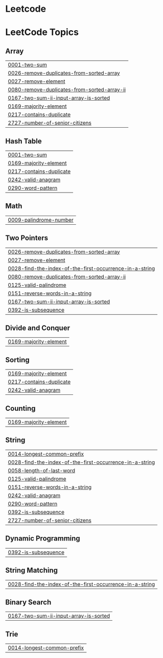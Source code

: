 # Leetcode
<!---LeetCode Topics Start-->
# LeetCode Topics
## Array
|  |
| ------- |
| [0001-two-sum](https://github.com/NISHANTHR4/Leetcode/tree/master/0001-two-sum) |
| [0026-remove-duplicates-from-sorted-array](https://github.com/NISHANTHR4/Leetcode/tree/master/0026-remove-duplicates-from-sorted-array) |
| [0027-remove-element](https://github.com/NISHANTHR4/Leetcode/tree/master/0027-remove-element) |
| [0080-remove-duplicates-from-sorted-array-ii](https://github.com/NISHANTHR4/Leetcode/tree/master/0080-remove-duplicates-from-sorted-array-ii) |
| [0167-two-sum-ii-input-array-is-sorted](https://github.com/NISHANTHR4/Leetcode/tree/master/0167-two-sum-ii-input-array-is-sorted) |
| [0169-majority-element](https://github.com/NISHANTHR4/Leetcode/tree/master/0169-majority-element) |
| [0217-contains-duplicate](https://github.com/NISHANTHR4/Leetcode/tree/master/0217-contains-duplicate) |
| [2727-number-of-senior-citizens](https://github.com/NISHANTHR4/Leetcode/tree/master/2727-number-of-senior-citizens) |
## Hash Table
|  |
| ------- |
| [0001-two-sum](https://github.com/NISHANTHR4/Leetcode/tree/master/0001-two-sum) |
| [0169-majority-element](https://github.com/NISHANTHR4/Leetcode/tree/master/0169-majority-element) |
| [0217-contains-duplicate](https://github.com/NISHANTHR4/Leetcode/tree/master/0217-contains-duplicate) |
| [0242-valid-anagram](https://github.com/NISHANTHR4/Leetcode/tree/master/0242-valid-anagram) |
| [0290-word-pattern](https://github.com/NISHANTHR4/Leetcode/tree/master/0290-word-pattern) |
## Math
|  |
| ------- |
| [0009-palindrome-number](https://github.com/NISHANTHR4/Leetcode/tree/master/0009-palindrome-number) |
## Two Pointers
|  |
| ------- |
| [0026-remove-duplicates-from-sorted-array](https://github.com/NISHANTHR4/Leetcode/tree/master/0026-remove-duplicates-from-sorted-array) |
| [0027-remove-element](https://github.com/NISHANTHR4/Leetcode/tree/master/0027-remove-element) |
| [0028-find-the-index-of-the-first-occurrence-in-a-string](https://github.com/NISHANTHR4/Leetcode/tree/master/0028-find-the-index-of-the-first-occurrence-in-a-string) |
| [0080-remove-duplicates-from-sorted-array-ii](https://github.com/NISHANTHR4/Leetcode/tree/master/0080-remove-duplicates-from-sorted-array-ii) |
| [0125-valid-palindrome](https://github.com/NISHANTHR4/Leetcode/tree/master/0125-valid-palindrome) |
| [0151-reverse-words-in-a-string](https://github.com/NISHANTHR4/Leetcode/tree/master/0151-reverse-words-in-a-string) |
| [0167-two-sum-ii-input-array-is-sorted](https://github.com/NISHANTHR4/Leetcode/tree/master/0167-two-sum-ii-input-array-is-sorted) |
| [0392-is-subsequence](https://github.com/NISHANTHR4/Leetcode/tree/master/0392-is-subsequence) |
## Divide and Conquer
|  |
| ------- |
| [0169-majority-element](https://github.com/NISHANTHR4/Leetcode/tree/master/0169-majority-element) |
## Sorting
|  |
| ------- |
| [0169-majority-element](https://github.com/NISHANTHR4/Leetcode/tree/master/0169-majority-element) |
| [0217-contains-duplicate](https://github.com/NISHANTHR4/Leetcode/tree/master/0217-contains-duplicate) |
| [0242-valid-anagram](https://github.com/NISHANTHR4/Leetcode/tree/master/0242-valid-anagram) |
## Counting
|  |
| ------- |
| [0169-majority-element](https://github.com/NISHANTHR4/Leetcode/tree/master/0169-majority-element) |
## String
|  |
| ------- |
| [0014-longest-common-prefix](https://github.com/NISHANTHR4/Leetcode/tree/master/0014-longest-common-prefix) |
| [0028-find-the-index-of-the-first-occurrence-in-a-string](https://github.com/NISHANTHR4/Leetcode/tree/master/0028-find-the-index-of-the-first-occurrence-in-a-string) |
| [0058-length-of-last-word](https://github.com/NISHANTHR4/Leetcode/tree/master/0058-length-of-last-word) |
| [0125-valid-palindrome](https://github.com/NISHANTHR4/Leetcode/tree/master/0125-valid-palindrome) |
| [0151-reverse-words-in-a-string](https://github.com/NISHANTHR4/Leetcode/tree/master/0151-reverse-words-in-a-string) |
| [0242-valid-anagram](https://github.com/NISHANTHR4/Leetcode/tree/master/0242-valid-anagram) |
| [0290-word-pattern](https://github.com/NISHANTHR4/Leetcode/tree/master/0290-word-pattern) |
| [0392-is-subsequence](https://github.com/NISHANTHR4/Leetcode/tree/master/0392-is-subsequence) |
| [2727-number-of-senior-citizens](https://github.com/NISHANTHR4/Leetcode/tree/master/2727-number-of-senior-citizens) |
## Dynamic Programming
|  |
| ------- |
| [0392-is-subsequence](https://github.com/NISHANTHR4/Leetcode/tree/master/0392-is-subsequence) |
## String Matching
|  |
| ------- |
| [0028-find-the-index-of-the-first-occurrence-in-a-string](https://github.com/NISHANTHR4/Leetcode/tree/master/0028-find-the-index-of-the-first-occurrence-in-a-string) |
## Binary Search
|  |
| ------- |
| [0167-two-sum-ii-input-array-is-sorted](https://github.com/NISHANTHR4/Leetcode/tree/master/0167-two-sum-ii-input-array-is-sorted) |
## Trie
|  |
| ------- |
| [0014-longest-common-prefix](https://github.com/NISHANTHR4/Leetcode/tree/master/0014-longest-common-prefix) |
<!---LeetCode Topics End-->